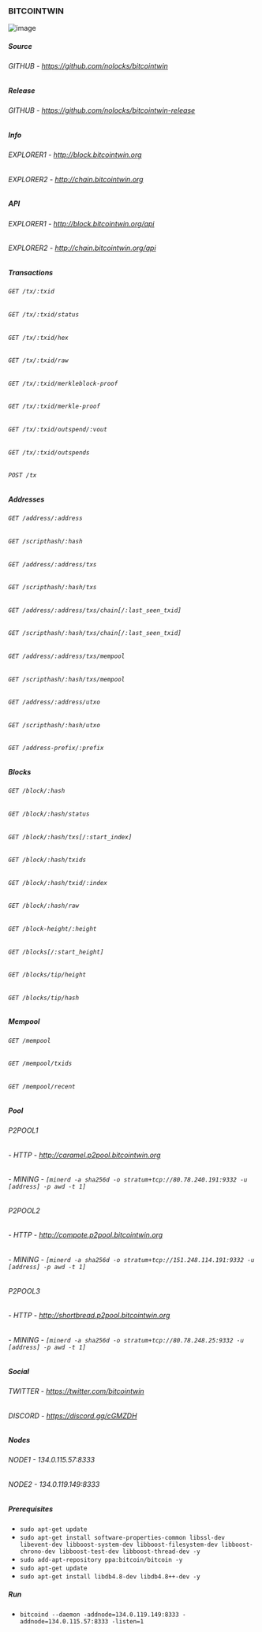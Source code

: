 ### BITCOINTWIN
![image](https://pbs.twimg.com/profile_images/1179290642939146240/TNXUAheq_400x400.png)


##### Source
###### GITHUB - https://github.com/nolocks/bitcointwin  


##### Release
###### GITHUB - https://github.com/nolocks/bitcointwin-release  


##### Info
###### EXPLORER1 - http://block.bitcointwin.org  
###### EXPLORER2 - http://chain.bitcointwin.org  

##### API
###### EXPLORER1 - http://block.bitcointwin.org/api  
###### EXPLORER2 - http://chain.bitcointwin.org/api  

##### Transactions
###### `GET /tx/:txid`
###### `GET /tx/:txid/status`
###### `GET /tx/:txid/hex`
###### `GET /tx/:txid/raw`
###### `GET /tx/:txid/merkleblock-proof`
###### `GET /tx/:txid/merkle-proof`
###### `GET /tx/:txid/outspend/:vout`
###### `GET /tx/:txid/outspends`
###### `POST /tx`

##### Addresses
###### `GET /address/:address`
###### `GET /scripthash/:hash`
###### `GET /address/:address/txs`
###### `GET /scripthash/:hash/txs`
###### `GET /address/:address/txs/chain[/:last_seen_txid]`
###### `GET /scripthash/:hash/txs/chain[/:last_seen_txid]`
###### `GET /address/:address/txs/mempool`
###### `GET /scripthash/:hash/txs/mempool`
###### `GET /address/:address/utxo`
###### `GET /scripthash/:hash/utxo`
###### `GET /address-prefix/:prefix`

##### Blocks
###### `GET /block/:hash`
###### `GET /block/:hash/status`
###### `GET /block/:hash/txs[/:start_index]`
###### `GET /block/:hash/txids`
###### `GET /block/:hash/txid/:index`
###### `GET /block/:hash/raw`
###### `GET /block-height/:height`
###### `GET /blocks[/:start_height]`
###### `GET /blocks/tip/height`
###### `GET /blocks/tip/hash`

##### Mempool
###### `GET /mempool`
###### `GET /mempool/txids`
###### `GET /mempool/recent`

##### Pool  
###### P2POOL1  
###### - HTTP - http://caramel.p2pool.bitcointwin.org  
###### - MINING - `[minerd -a sha256d -o stratum+tcp://80.78.240.191:9332 -u [address] -p awd -t 1]`  

###### P2POOL2
###### - HTTP - http://compote.p2pool.bitcointwin.org  
###### - MINING - `[minerd -a sha256d -o stratum+tcp://151.248.114.191:9332 -u [address] -p awd -t 1]`  

###### P2POOL3
###### - HTTP - http://shortbread.p2pool.bitcointwin.org  
###### - MINING - `[minerd -a sha256d -o stratum+tcp://80.78.248.25:9332 -u [address] -p awd -t 1]`  


##### Social
###### TWITTER - https://twitter.com/bitcointwin  
###### DISCORD - https://discord.gg/cGMZDH  


##### Nodes
###### NODE1 - 134.0.115.57:8333  
###### NODE2 - 134.0.119.149:8333  


##### Prerequisites
- `sudo apt-get update`  
- `sudo apt-get install software-properties-common libssl-dev libevent-dev libboost-system-dev libboost-filesystem-dev libboost-chrono-dev libboost-test-dev libboost-thread-dev -y`  
- `sudo add-apt-repository ppa:bitcoin/bitcoin -y`  
- `sudo apt-get update`  
- `sudo apt-get install libdb4.8-dev libdb4.8++-dev -y`  


##### Run
- `bitcoind --daemon -addnode=134.0.119.149:8333 -addnode=134.0.115.57:8333 -listen=1`  
